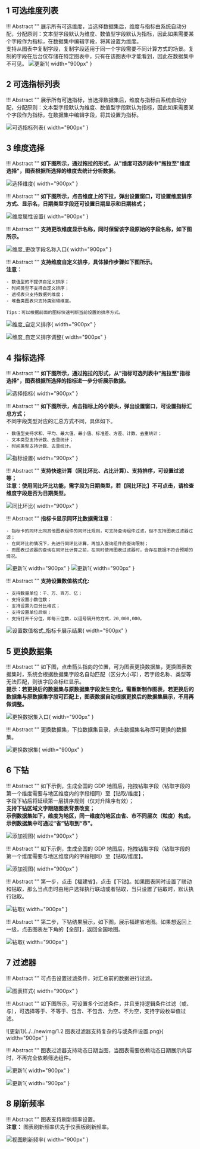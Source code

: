 ## 1 可选维度列表

!!! Abstract ""
    展示所有可选维度，当选择数据集后，维度与指标由系统自动分配，分配原则：文本型字段默认为维度、数值型字段默认为指标，因此如果需要某个字段作为指标，在数据集中编辑字段，将其设置为维度。  
    支持从图表中复制字段，复制字段适用于同一个字段需要不同计算方式的场景。复制的字段在后台仅存储在特定图表中，只有在该图表中才能看到，因此在数据集中不可见。
![更新1](../../newimg/1.8%20支持从图表中复制字段.png){ width="900px" }

## 2 可选指标列表

!!! Abstract ""
    展示所有可选指标，当选择数据集后，维度与指标由系统自动分配，分配原则：文本型字段默认为维度、数值型字段默认为指标，因此如果需要某个字段作为指标，在数据集中编辑字段，将其设置为指标。

![可选指标列表](../../img/view_generation/2.0指标列表.png){ width="900px" }

## 3 维度选择

!!! Abstract ""
    **如下图所示，通过拖拉的形式，从"维度可选列表中"拖拉至"维度选择"，图表根据所选择的维度去统计分析数据。**

![选择维度](../../img/view_generation/2.0选择维度.png){ width="900px" }

!!! Abstract ""
    **如下图所示，点击维度上的下拉，弹出设置窗口，可设置维度排序方式、显示名，日期类型字段还可设置日期显示和日期格式；**

![维度属性设置](../../img/view_generation/2.0维度排序.png){ width="900px" }

!!! Abstract ""
    **支持更改维度显示名称，同时保留该字段原始的字段名称，如下图所示。**

![维度_更改字段名称入口](../../img/view_generation/2.0更改维度名称.png){ width="900px" }

!!! Abstract ""
    **支持维度自定义排序，具体操作步骤如下图所示。**  
    **注意：**

    - 数值型的不提供自定义排序；
    - 时间类型不支持自定义排序；
    - 透视表只支持数据列维度；
    - 堆叠类图表只支持类别轴维度。

    Tips：可以根据前面的图标快速判断当前设置的排序方式。


![维度_自定义排序](../../img/view_generation/2.0自定义排序.png){ width="900px" }

![维度_自定义排序调整](../../img/view_generation/2.0设置自定义排序.png){ width="900px" }


## 4 指标选择

!!! Abstract ""
    **如下图所示，通过拖拉的形式，从"指标可选列表中"拖拉至"指标选择"，图表根据所选择的指标进一步分析展示数据。**

![选择指标](../../img/view_generation/2.0指标选择.png){ width="900px" }


!!! Abstract ""
    **如下图所示，点击指标上的小箭头，弹出设置窗口，可设置指标汇总方式；**  
    不同字段类型对应的汇总方式不同，具体如下。

    - 数值型支持求和、平均、最大值、最小值、标准差、方差、计数、去重统计；
    - 文本类型支持计数、去重统计；
    - 时间类型支持计数、去重统计。

![指标设置](../../img/view_generation/2.0指标汇总方式.png){ width="900px" }


!!! Abstract ""
    **支持快速计算（同比环比、占比计算）、支持排序，可设置过滤等；**  
    **注意：使用同比环比功能，需字段为日期类型，若【同比环比】不可点击，请检查维度字段是否为日期类型。**

![同比环比](../../img/view_generation/2.0指标快速计算.png){ width="900px" }

!!! Abstract ""
    **指标卡显示同环比数据需注意：**

    - 指标卡的同环比同其他图表组件的同环比规则，可支持查询组件过滤，但不支持图表过滤器过滤；
    - 在同环比的情况下，先进行同环比计算，再加入查询组件的查询限制；
    - 而图表过滤器的查询在同环比计算之前，在同时使用图表过滤器时，会存在数据不符合预期的情况。

![更新1](../../newimg/1.9%20%20指标卡支持显示同环比数据1.png){ width="900px" }
![更新1](../../newimg/同环比增加具体数值选项.png){ width="900px" }

!!! Abstract ""
    **支持设置数值格式化:**

    - 支持数量单位：千、万、百万、亿；
    - 支持设置小数位数；
    - 支持设置为百分比格式；
    - 支持设置单位后缀；
    - 支持打开千分位，即每三位数，以逗号隔开的方式，20,000,000。

![设置数值格式_指标卡展示结果](../../img/view_generation/2.0数值格式设置.png){ width="900px" }

## 5 更换数据集

!!! Abstract ""
    如下图，点击箭头指向的位置，可为图表更换数据集，更换图表数据集时，系统会根据数据集字段名自动匹配（区分大小写），若字段名称、类型等无法匹配，则该字段会标红显示。  
    **提示：若更换后的数据集与原数据集字段发生变化，需重新制作图表，若更换后的数据集与原数据集字段可匹配上，图表数据自动根据更换后的数据集展示，不用再做调整。**

![更换数据集入口](../../img/view_generation/2.0更换数据集.png){ width="900px" }

!!! Abstract ""
    更换数据集，下拉数据集目录，点击数据集名称即可更换的数据集。

![更换数据集](../../img/view_generation/2.0成功更换数据集.png){ width="900px" }

## 6 下钻

!!! Abstract ""
    如下示例，生成全国的 GDP 地图后，拖拽钻取字段（钻取字段的第一个维度需要与地区维度内的字段相同）至【钻取/维度】；  
    字段下钻后将延续第一层排序规则（仅对升降序有效）；  
    **支持下钻区域文字跟随图表背景改变；**  
    **示例数据集如下，维度为地区，同一维度的地区由省、市不同层次（粒度）构成，示例数据集中可通过“省”钻取到“市”。**

![添加视图](../../img/view_generation/2.0数据明细.png){ width="900px" }

!!! Abstract ""
    如下示例，生成全国的 GDP 地图后，拖拽钻取字段（钻取字段的第一个维度需要与地区维度内的字段相同）至【钻取/维度】。

![添加视图](../../img/view_generation/2.0设置钻取.png){ width="900px" }

!!! Abstract ""
    第一步，点击【福建省】，点击【下钻】。如果图表同时设置了联动和钻取，那么当点击时由用户选择执行联动或者钻取，当只设置了钻取时，默认执行钻取。

![钻取](../../img/view_generation/2.0点击下钻.png){ width="900px" }

!!! Abstract ""
    第二步，下钻结果展示，如下图，展示福建省地图。如果想返回上一级，点击图表左下角的【全部】，返回全国地图。

![钻取](../../img/view_generation/2.0下钻结果.png){ width="900px" }


## 7 过滤器

!!! Abstract ""
    可点击设置过滤条件，对汇总前的数据进行过滤。

![图表样式](../../img/view_generation/仪表板过滤器.png){ width="900px" }

!!! Abstract ""
    如下图所示，可设置多个过滤条件，并且支持逻辑条件过滤（或、与），可选择等于、不等于、包含、不包含、为空、不为空，支持字段枚举值过滤。

![更新1](../../newimg/1.2 图表过滤器支持复杂的与或条件设置.png){ width="900px" }


!!! Abstract ""
    图表过滤器支持动态日期当图，当图表需要依赖动态日期展示内容时，不再完全依赖筛选组件。

![更新1](../../newimg/1.8%20图表过滤器支持动态日期1.png){ width="900px" }

![更新1](../../newimg/1.8%20图表过滤器支持动态日期2.png){ width="900px" }


## 8 刷新频率

!!! Abstract ""
    图表支持刷新频率设置。  
    **注意：** 图表刷新频率优先于仪表板刷新频率。

![视图刷新频率](../../img/view_generation/2.0设置刷新频率1.png){ width="900px" }
